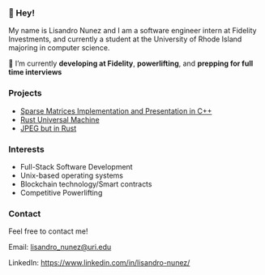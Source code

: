 ### 👋 Hey!
My name is Lisandro Nunez and I am a software engineer intern at Fidelity Investments, and currently a student at the University of Rhode Island majoring in computer science.

🎯 I’m currently <b>developing at Fidelity</b>, <b>powerlifting</b>, and <b>prepping for full time interviews</b>

<!-- #### Visit My Website! https:://www.lisandro.dev/ -->

### Projects
- [Sparse Matrices Implementation and Presentation in C++](https://github.com/fherchuk/CSC212-Final-Project)
- [Rust Universal Machine](https://github.com/bluelisandro/Rust-Universal-Machine)
- [JPEG but in Rust](https://github.com/bluelisandro/rpeg)

### Interests
- Full-Stack Software Development
- Unix-based operating systems
- Blockchain technology/Smart contracts
- Competitive Powerlifting

### Contact
Feel free to contact me!  

Email: lisandro_nunez@uri.edu 

LinkedIn: https://www.linkedin.com/in/lisandro-nunez/

<!--
Here are some ideas to get you started:

- 🔭 I’m currently working on ...
- 🌱 I’m currently learning ...
- 👯 I’m looking to collaborate on ...
- 🤔 I’m looking for help with ...
- 💬 Ask me about ...
- 📫 How to reach me: ...
- 😄 Pronouns: ...
- ⚡ Fun fact: ...
-->


<!--
**bluelisandro/bluelisandro** is a ✨ _special_ ✨ repository because its `README.md` (this file) appears on your GitHub profile.

Here are some ideas to get you started:

- 🔭 I’m currently working on ...
- 🌱 I’m currently learning ...
- 👯 I’m looking to collaborate on ...
- 🤔 I’m looking for help with ...
- 💬 Ask me about ...
- 📫 How to reach me: ...
- 😄 Pronouns: ...
- ⚡ Fun fact: ...
-->
